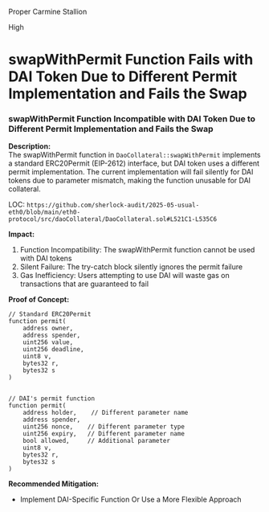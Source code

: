 Proper Carmine Stallion

High

# swapWithPermit Function Fails with DAI Token Due to Different Permit Implementation and Fails the Swap

### swapWithPermit Function Incompatible with DAI Token Due to Different Permit Implementation and Fails the Swap

**Description:** 
The swapWithPermit function in `DaoCollateral::swapWithPermit` implements a standard ERC20Permit (EIP-2612) interface, but DAI token uses a different permit implementation. The current implementation will fail silently for DAI tokens due to parameter mismatch, making the function unusable for DAI collateral.

LOC: `https://github.com/sherlock-audit/2025-05-usual-eth0/blob/main/eth0-protocol/src/daoCollateral/DaoCollateral.sol#L521C1-L535C6`

**Impact:** 
1. Function Incompatibility: The swapWithPermit function cannot be used with DAI tokens
2. Silent Failure: The try-catch block silently ignores the permit failure
3. Gas Inefficiency: Users attempting to use DAI will waste gas on transactions that are guaranteed to fail

**Proof of Concept:**

```solidity
// Standard ERC20Permit
function permit(
    address owner,
    address spender,
    uint256 value,
    uint256 deadline,
    uint8 v,
    bytes32 r,
    bytes32 s
)


// DAI's permit function
function permit(
    address holder,    // Different parameter name
    address spender,
    uint256 nonce,    // Different parameter type
    uint256 expiry,   // Different parameter name
    bool allowed,     // Additional parameter
    uint8 v,
    bytes32 r,
    bytes32 s
)
```

**Recommended Mitigation:**
- Implement DAI-Specific Function Or Use a More Flexible Approach
